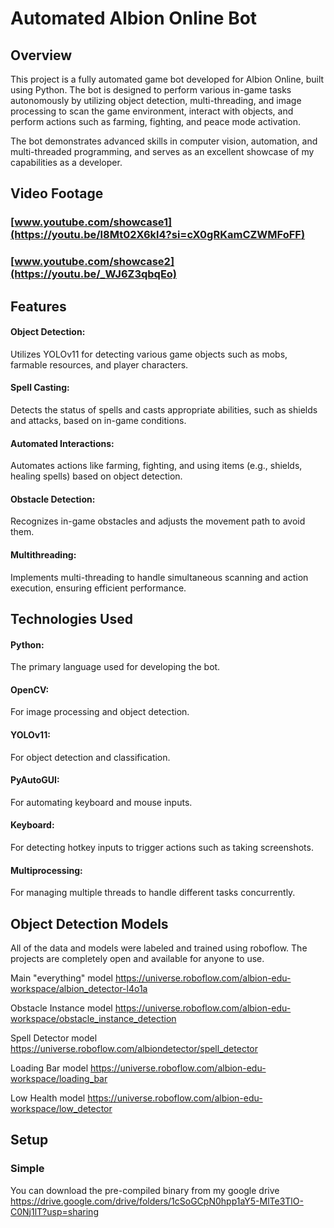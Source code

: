 # Automated Albion Online Bot
## Overview
This project is a fully automated game bot developed for Albion Online, built using Python. The bot is designed to perform various in-game tasks autonomously by utilizing object detection, multi-threading, and image processing to scan the game environment, interact with objects, and perform actions such as farming, fighting, and peace mode activation.


The bot demonstrates advanced skills in computer vision, automation, and multi-threaded programming, and serves as an excellent showcase of my capabilities as a developer.

## Video Footage

### [www.youtube.com/showcase1](https://youtu.be/l8Mt02X6kl4?si=cX0gRKamCZWMFoFF)
### [www.youtube.com/showcase2](https://youtu.be/_WJ6Z3qbqEo)

## Features
#### Object Detection: 
Utilizes YOLOv11 for detecting various game objects such as mobs, farmable resources, and player characters.
#### Spell Casting:
Detects the status of spells and casts appropriate abilities, such as shields and attacks, based on in-game conditions.
#### Automated Interactions:
Automates actions like farming, fighting, and using items (e.g., shields, healing spells) based on object detection.
#### Obstacle Detection: 
Recognizes in-game obstacles and adjusts the movement path to avoid them.
#### Multithreading: 
Implements multi-threading to handle simultaneous scanning and action execution, ensuring efficient performance.

## Technologies Used
#### Python: 
The primary language used for developing the bot.
#### OpenCV: 
For image processing and object detection.
#### YOLOv11: 
For object detection and classification.
#### PyAutoGUI: 
For automating keyboard and mouse inputs.
#### Keyboard: 
For detecting hotkey inputs to trigger actions such as taking screenshots.
#### Multiprocessing:
For managing multiple threads to handle different tasks concurrently.

## Object Detection Models
All of the data and models were labeled and trained using roboflow. The projects are completely open and available for anyone to use.  


Main "everything" model https://universe.roboflow.com/albion-edu-workspace/albion_detector-l4o1a


Obstacle Instance model https://universe.roboflow.com/albion-edu-workspace/obstacle_instance_detection


Spell Detector model https://universe.roboflow.com/albiondetector/spell_detector


Loading Bar model https://universe.roboflow.com/albion-edu-workspace/loading_bar


Low Health model https://universe.roboflow.com/albion-edu-workspace/low_detector

## Setup
### Simple
You can download the pre-compiled binary from my google drive 
https://drive.google.com/drive/folders/1cSoGCpN0hpp1aY5-MlTe3TlO-C0Nj1lT?usp=sharing 

